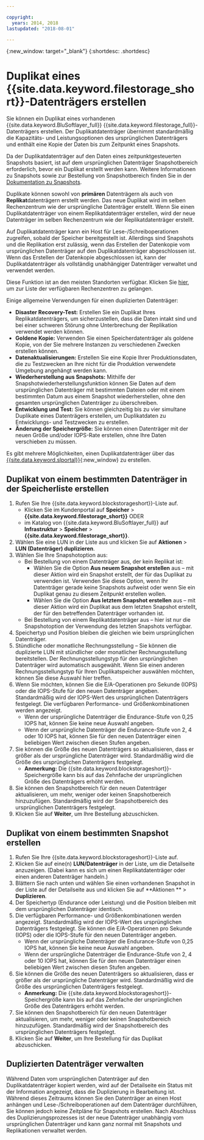 ```yaml
---

copyright:
  years: 2014, 2018
lastupdated: "2018-08-01"

---
```

{:new_window: target="_blank"}
{:shortdesc: .shortdesc}

# Duplikat eines {{site.data.keyword.filestorage_short}}-Datenträgers erstellen

Sie können ein Duplikat eines vorhandenen {{site.data.keyword.BluSoftlayer_full}} {{site.data.keyword.filestorage_full}}-Datenträgers erstellen. Der Duplikatdatenträger übernimmt standardmäßig die Kapazitäts- und Leistungsoptionen des ursprünglichen Datenträgers und enthält eine Kopie der Daten bis zum Zeitpunkt eines Snapshots.   

Da der Duplikatdatenträger auf den Daten eines zeitpunktgesteuerten Snapshots basiert, ist auf dem ursprünglichen Datenträger Snapshotbereich erforderlich, bevor ein Duplikat erstellt werden kann. Weitere Informationen zu Snapshots sowie zur Bestellung von Snapshotbereich finden Sie in der [Dokumentation zu Snapshots](snapshots.html).  

Duplikate können sowohl von **primären** Datenträgern als auch von **Replikat**datenträgern erstellt werden. Das neue Duplikat wird im selben Rechenzentrum wie der ursprüngliche Datenträger erstellt. Wenn Sie einen Duplikatdatenträger von einem Replikatdatenträger erstellen, wird der neue Datenträger im selben Rechenzentrum wie der Replikatdatenträger erstellt.

Auf Duplikatdatenträger kann ein Host für Lese-/Schreiboperationen zugreifen, sobald der Speicher bereitgestellt ist. Allerdings sind Snapshots und die Replikation erst zulässig, wenn das Erstellen der Datenkopie vom ursprünglichen Datenträger auf den Duplikatdatenträger abgeschlossen ist. Wenn das Erstellen der Datenkopie abgeschlossen ist, kann der Duplikatdatenträger als vollständig unabhängiger Datenträger verwaltet und verwendet werden. 

Diese Funktion ist an den meisten Standorten verfügbar. Klicken Sie [hier](new-ibm-block-and-file-storage-location-and-features.html), um zur Liste der verfügbaren Rechenzentren zu gelangen.

Einige allgemeine Verwendungen für einen duplizierten Datenträger:
- **Disaster Recovery-Test:** Erstellen Sie ein Duplikat Ihres Replikatdatenträgers, um sicherzustellen, dass die Daten intakt sind und bei einer schweren Störung ohne Unterbrechung der Replikation verwendet werden können. 
- **Goldene Kopie:** Verwenden Sie einen Speicherdatenträger als goldene Kopie, von der Sie mehrere Instanzen zu verschiedenen Zwecken erstellen können. 
- **Datenaktualisierungen:** Erstellen Sie eine Kopie Ihrer Produktionsdaten, die zu Testzwecken an Ihre nicht für die Produktion verwendete Umgebung angehängt werden kann. 
- **Wiederherstellung aus Snapshots:** Mithilfe der Snapshotwiederherstellungsfunktion können Sie Daten auf dem ursprünglichen Datenträger mit bestimmten Dateien oder mit einem bestimmten Datum aus einem Snapshot wiederherstellen, ohne den gesamten ursprünglichen Datenträger zu überschreiben. 
- **Entwicklung und Test:** Sie können gleichzeitig bis zu vier simultane Duplikate eines Datenträgers erstellen, um Duplikatdaten zu Entwicklungs- und Testzwecken zu erstellen. 
- **Änderung der Speichergröße:** Sie können einen Datenträger mit der neuen Größe und/oder IOPS-Rate erstellen, ohne Ihre Daten verschieben zu müssen.  
	
Es gibt mehrere Möglichkeiten, einen Duplikatdatenträger über das [{{site.data.keyword.slportal}}](https://control.softlayer.com/){:new_window} zu erstellen.


## Duplikat von einem bestimmten Datenträger in der Speicherliste erstellen

1. Rufen Sie Ihre {{site.data.keyword.blockstorageshort}}-Liste auf.
    - Klicken Sie im Kundenportal auf **Speicher** > **{{site.data.keyword.filestorage_short}}** ODER
    - im Katalog von {{site.data.keyword.BluSoftlayer_full}} auf **Infrastruktur** > **Speicher** > **{{site.data.keyword.filestorage_short}}**. 
2. Wählen Sie eine LUN in der Liste aus und klicken Sie auf **Aktionen** > **LUN (Datenträger) duplizieren**. 
3. Wählen Sie Ihre Snapshotoption aus: 
    - Bei Bestellung von einem Datenträger aus, der kein Replikat ist:
      - Wählen Sie die Option **Aus neuem Snapshot erstellen** aus – mit dieser Aktion wird ein Snapshot erstellt, der für das Duplikat zu verwenden ist. Verwenden Sie diese Option, wenn Ihr Datenträger gerade keine Snapshots aufweist oder wenn Sie ein Duplikat genau zu diesem Zeitpunkt erstellen wollen.</br> 
      - Wählen Sie die Option **Aus letztem Snapshot erstellen** aus – mit dieser Aktion wird ein Duplikat aus dem letzten Snapshot erstellt, der für den betreffenden Datenträger vorhanden ist. 
    - Bei Bestellung von einem Replikatdatenträger aus – hier ist nur die Snapshotoption der Verwendung des letzten Snapshots verfügbar. 
4. Speichertyp und Position bleiben die gleichen wie beim ursprünglichen Datenträger.
5. Stündliche oder monatliche Rechnungsstellung – Sie können die duplizierte LUN mit stündlicher oder monatlicher Rechnungsstellung bereitstellen. Der Rechnungsstellungstyp für den ursprünglichen Datenträger wird automatisch ausgewählt. Wenn Sie einen anderen Rechnungsstellungstyp für Ihren Duplikatspeicher auswählen möchten, können Sie diese Auswahl hier treffen. 
5. Wenn Sie möchten, können Sie die E/A-Operationen pro Sekunde (IOPS) oder die IOPS-Stufe für den neuen Datenträger angeben. Standardmäßig wird der IOPS-Wert des ursprünglichen Datenträgers festgelegt. Die verfügbaren Performance- und Größenkombinationen werden angezeigt.
    - Wenn der ursprüngliche Datenträger die Endurance-Stufe von 0,25 IOPS hat, können Sie keine neue Auswahl angeben. 
    - Wenn der ursprüngliche Datenträger die Endurance-Stufe von 2, 4 oder 10 IOPS hat, können Sie für den neuen Datenträger einen beliebigen Wert zwischen diesen Stufen angeben. 
6. Sie können die Größe des neuen Datenträgers so aktualisieren, dass er größer als der ursprüngliche Datenträger wird. Standardmäßig wird die Größe des ursprünglichen Datenträgers festgelegt. 
    - **Anmerkung:** Die {{site.data.keyword.blockstorageshort}}-Speichergröße kann bis auf das Zehnfache der ursprünglichen Größe des Datenträgers erhöht werden. 
7. Sie können den Snapshotbereich für den neuen Datenträger aktualisieren, um mehr, weniger oder keinen Snapshotbereich hinzuzufügen. Standardmäßig wird der Snapshotbereich des ursprünglichen Datenträgers festgelegt. 
8. Klicken Sie auf **Weiter**, um Ihre Bestellung abzuschicken. 


## Duplikat von einem bestimmten Snapshot erstellen

1. Rufen Sie Ihre {{site.data.keyword.blockstorageshort}}-Liste auf.
2. Klicken Sie auf eine(n) **LUN/Datenträger** in der Liste, um die Detailseite anzuzeigen. (Dabei kann es sich um einen Replikatdatenträger oder einen anderen Datenträger handeln.) 
3. Blättern Sie nach unten und wählen Sie einen vorhandenen Snapshot in der Liste auf der Detailseite aus und klicken Sie auf **Aktionen ** > **Duplizieren**.   
4. Der Speichertyp (Endurance oder Leistung) und die Position bleiben mit dem ursprünglichen Datenträger identisch. 
5. Die verfügbaren Performance- und Größenkombinationen werden angezeigt. Standardmäßig wird der IOPS-Wert des ursprünglichen Datenträgers festgelegt. Sie können die E/A-Operationen pro Sekunde (IOPS) oder die IOPS-Stufe für den neuen Datenträger angeben. 
    - Wenn der ursprüngliche Datenträger die Endurance-Stufe von 0,25 IOPS hat, können Sie keine neue Auswahl angeben. 
    - Wenn der ursprüngliche Datenträger die Endurance-Stufe von 2, 4 oder 10 IOPS hat, können Sie für den neuen Datenträger einen beliebigen Wert zwischen diesen Stufen angeben. 
6. Sie können die Größe des neuen Datenträgers so aktualisieren, dass er größer als der ursprüngliche Datenträger wird. Standardmäßig wird die Größe des ursprünglichen Datenträgers festgelegt. 
    - **Anmerkung:** Die {{site.data.keyword.blockstorageshort}}-Speichergröße kann bis auf das Zehnfache der ursprünglichen Größe des Datenträgers erhöht werden. 
7. Sie können den Snapshotbereich für den neuen Datenträger aktualisieren, um mehr, weniger oder keinen Snapshotbereich hinzuzufügen. Standardmäßig wird der Snapshotbereich des ursprünglichen Datenträgers festgelegt. 
8. Klicken Sie auf **Weiter**, um Ihre Bestellung für das Duplikat abzuschicken. 


## Duplizierten Datenträger verwalten

Während Daten vom ursprünglichen Datenträger auf den Duplikatdatenträger kopiert werden, wird auf der Detailseite ein Status mit der Information angezeigt, dass die Duplizierung in Bearbeitung ist. Während dieses Zeitraums können Sie den Datenträger an einen Host anhängen und Lese-/Schreiboperationen auf dem Datenträger durchführen, Sie können jedoch keine Zeitpläne für Snapshots erstellen. Nach Abschluss des Duplizierungsprozesses ist der neue Datenträger unabhängig vom ursprünglichen Datenträger und kann ganz normal mit Snapshots und Replikationen verwaltet werden. 
